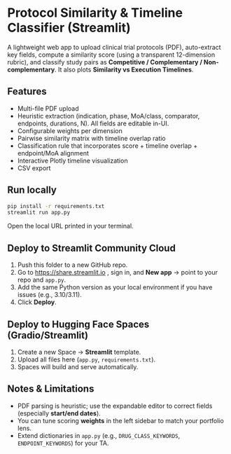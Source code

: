 # Protocol Similarity & Timeline Classifier (Streamlit)

A lightweight web app to upload clinical trial protocols (PDF), auto-extract key fields, compute a similarity score
(using a transparent 12-dimension rubric), and classify study pairs as **Competitive / Complementary / Non-complementary**.
It also plots **Similarity vs Execution Timelines**.

## Features
- Multi-file PDF upload
- Heuristic extraction (indication, phase, MoA/class, comparator, endpoints, durations, N). All fields are editable in-UI.
- Configurable weights per dimension
- Pairwise similarity matrix with timeline overlap ratio
- Classification rule that incorporates score + timeline overlap + endpoint/MoA alignment
- Interactive Plotly timeline visualization
- CSV export

## Run locally
```bash
pip install -r requirements.txt
streamlit run app.py
```
Open the local URL printed in your terminal.

## Deploy to Streamlit Community Cloud
1. Push this folder to a new GitHub repo.
2. Go to https://share.streamlit.io , sign in, and **New app** → point to your repo and `app.py`.
3. Add the same Python version as your local environment if you have issues (e.g., 3.10/3.11).
4. Click **Deploy**.

## Deploy to Hugging Face Spaces (Gradio/Streamlit)
1. Create a new Space → **Streamlit** template.
2. Upload all files here (`app.py`, `requirements.txt`).
3. Spaces will build and serve automatically.

## Notes & Limitations
- PDF parsing is heuristic; use the expandable editor to correct fields (especially **start/end dates**).
- You can tune scoring **weights** in the left sidebar to match your portfolio lens.
- Extend dictionaries in `app.py` (e.g., `DRUG_CLASS_KEYWORDS`, `ENDPOINT_KEYWORDS`) for your TA.
